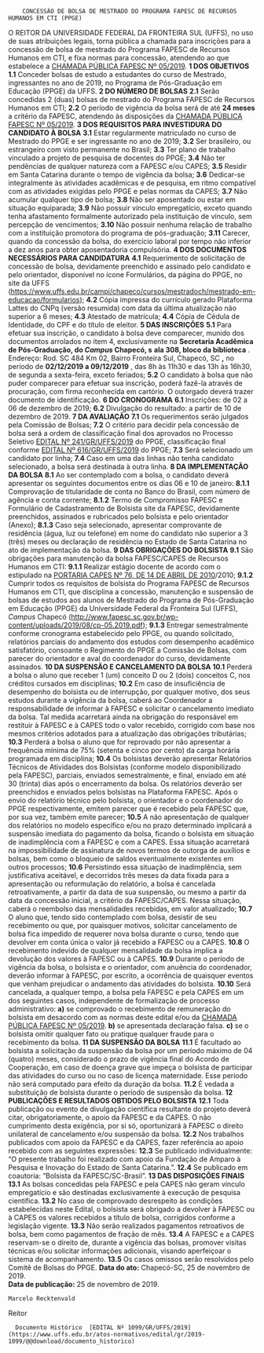         CONCESSÃO DE BOLSA DE MESTRADO DO PROGRAMA FAPESC DE RECURSOS HUMANOS EM CTI (PPGE)  

 O REITOR DA UNIVERSIDADE FEDERAL DA FRONTEIRA SUL (UFFS), no uso de suas atribuições legais, torna pública a chamada para inscrições para a concessão de bolsa de mestrado do Programa FAPESC de Recursos Humanos em CTI, e fixa normas para concessão, atendendo ao que estabelece a [CHAMADA PÚBLICA FAPESC Nº 05/2019](http://www.fapesc.sc.gov.br/chamada-publica-no-052019-programa-fapesccapes-de-recursos-humanos-em-cti-bolsas-de-mestrado-2/).  **1 DOS OBJETIVOS** **1.1**  Conceder bolsas de estudo a estudantes do curso de Mestrado, ingressantes no ano de 2019, no Programa de Pós-Graduação em Educação (PPGE) da UFFS.  **2 DO NÚMERO DE BOLSAS** **2.1**  Serão concedidas 2 (duas) bolsas de mestrado do Programa FAPESC de Recursos Humanos em CTI; **2.2**  O período de vigência da bolsa será de até **24 meses**  a critério da FAPESC, atendendo às disposições da [CHAMADA PÚBLICA FAPESC Nº 05/2019](http://www.fapesc.sc.gov.br/chamada-publica-no-052019-programa-fapesccapes-de-recursos-humanos-em-cti-bolsas-de-mestrado-2/).  **3 DOS REQUISITOS PARA INVESTIDURA DO CANDIDATO À BOLSA** **3.1**  Estar regularmente matriculado no curso de Mestrado do PPGE e ser ingressante no ano de 2019; **3.2**  Ser brasileiro, ou estrangeiro com visto permanente no Brasil; **3.3**  Ter plano de trabalho vinculado a projeto de pesquisa de docentes do PPGE; **3.4**  Não ter pendências de qualquer natureza com a FAPESC e/ou CAPES; **3.5**  Residir em Santa Catarina durante o tempo de vigência da bolsa; **3.6**  Dedicar-se integralmente às atividades acadêmicas e de pesquisa, em ritmo compatível com as atividades exigidas pelo PPGE e pelas normas da CAPES; **3.7**  Não acumular qualquer tipo de bolsa; **3.8**  Não ser aposentado ou estar em situação equiparada; **3.9**  Não possuir vínculo empregatício, exceto quando tenha afastamento formalmente autorizado pela instituição de vínculo, sem percepção de vencimentos; **3.10**  Não possuir nenhuma relação de trabalho com a instituição promotora do programa de pós-graduação; **3.11**  Carecer, quando da concessão da bolsa, do exercício laboral por tempo não inferior a dez anos para obter aposentadoria compulsória.  **4 DOS DOCUMENTOS NECESSÁRIOS PARA CANDIDATURA** **4.1**  Requerimento de solicitação de concessão de bolsa, devidamente preenchido e assinado pelo candidato e pelo orientador, disponível no ícone Formulários, da página do PPGE, no site da UFFS (<https://www.uffs.edu.br/campi/chapeco/cursos/mestradoch/mestrado-em-educacao/formularios>); **4.2**  Cópia impressa do currículo gerado Plataforma Lattes do CNPq (versão resumida) com data da última atualização não superior a 6 meses; **4.3**  Atestado de matrícula; **4.4**  Cópia de Cédula de Identidade, do CPF e do título de eleitor.  **5 DAS INSCRIÇÕES** **5.1**  Para efetuar sua inscrição, o candidato à bolsa deve comparecer, munido dos documentos arrolados no item 4, exclusivamente na **Secretaria Acadêmica de Pós-Graduação, do *Campus*  Chapecó, s** **ala 308, bloco da biblioteca** . Endereço: Rod. SC 484 Km 02, Bairro Fronteira Sul, Chapecó, SC **,**  no período de **02/12/2019 a 09/12/2019** , das 8h às 11h30 e das 13h às 16h30, de segunda a sexta-feira, exceto feriados; **5.2**  O candidato à bolsa que não puder comparecer para efetuar sua inscrição, poderá fazê-la através de procuração, com firma reconhecida em cartório. O outorgado deverá trazer documento de identificação.  **6 DO CRONOGRAMA** **6.1**  Inscrições: de 02 a 06 de dezembro de 2019; **6.2**  Divulgação do resultado: a partir de 10 de dezembro de 2019.  **7 DA AVALIAÇÃO** **7.1**  Os requerimentos serão julgados pela Comissão de Bolsas; **7.2**  O critério para decidir pela concessão de bolsa será a ordem de classificação final dos aprovados no Processo Seletivo [EDITAL Nº 241/GR/UFFS/2019](https://www.uffs.edu.br/atos-normativos/edital/gr/2019-0241) do PPGE, classificação final conforme [EDITAL Nº 616/GR/UFFS/2019](https://www.uffs.edu.br/atos-normativos/edital/gr/2019-0616) do PPGE; **7.3**  Será selecionado um candidato por linha; **7.4**  Caso em uma das linhas não tenha candidato selecionado, a bolsa será destinada à outra linha.  **8 DA IMPLEMENTAÇÃO DA BOLSA** **8.1**  Ao ser contemplado com a bolsa, o candidato deverá apresentar os seguintes documentos entre os dias 06 e 10 de janeiro: **8.1.1**  Comprovação de titularidade de conta no Banco do Brasil, com número de agência e conta corrente; **8.1.2**  Termo de Compromisso FAPESC e Formulário de Cadastramento de Bolsista site da FAPESC, devidamente preenchidos, assinados e rubricados pelo bolsista e pelo orientador (Anexo); **8.1.3**  Caso seja selecionado, apresentar comprovante de residência (água, luz ou telefone) em nome do candidato não superior a 3 (três) meses ou declaração de residência no Estado de Santa Catarina no ato de implementação da bolsa.  **9 DAS OBRIGAÇÕES DO BOLSISTA** **9.1**  São obrigações para manutenção da bolsa FAPESC/CAPES de Recursos Humanos em CTI: **9.1.1**  Realizar estágio docente de acordo com o estipulado na [PORTARIA CAPES Nº 76, DE 14 DE ABRIL DE 2010](https://www.capes.gov.br/images/stories/download/legislacao/Portaria_076_RegulamentoDS.pdf)/2010; **9.1.2**  Cumprir todos os requisitos de bolsista do Programa FAPESC de Recursos Humanos em CTI, que disciplina a concessão, manutenção e suspensão de bolsas de estudos aos alunos de Mestrado do Programa de Pós-Graduação em Educação (PPGE) da Universidade Federal da Fronteira Sul (UFFS), *Campus*  Chapecó (<http://www.fapesc.sc.gov.br/wp-content/uploads/2019/08/cp-05.2019.pdf>); **9.1.3**  Entregar semestralmente conforme cronograma estabelecido pelo PPGE, ou quando solicitado, relatórios parciais do andamento dos estudos com desempenho acadêmico satisfatório, consoante o Regimento do PPGE a Comissão de Bolsas, com parecer do orientador e aval do coordenador do curso, devidamente assinados.  **10 DA SUSPENSÃO E CANCELAMENTO DA BOLSA** **10.1**  Perderá a bolsa o aluno que receber 1 (um) conceito D ou 2 (dois) conceitos C, nos créditos cursados em disciplinas; **10.2**  Em caso de insuficiência de desempenho do bolsista ou de interrupção, por qualquer motivo, dos seus estudos durante a vigência da bolsa, caberá ao Coordenador a responsabilidade de informar à FAPESC e solicitar o cancelamento imediato da bolsa. Tal medida acarretará ainda na obrigação do responsável em restituir à FAPESC e à CAPES todo o valor recebido, corrigido com base nos mesmos critérios adotados para a atualização das obrigações tributárias; **10.3**  Perderá a bolsa o aluno que for reprovado por não apresentar a frequência mínima de 75% (setenta e cinco por cento) da carga horária programada em disciplina; **10.4**  Os bolsistas deverão apresentar Relatórios Técnicos de Atividades dos Bolsistas (conforme modelo disponibilizado pela FAPESC), parciais, enviados semestralmente, e final, enviado em até 30 (trinta) dias após o encerramento da bolsa. Os relatórios deverão ser preenchidos e enviados pelos bolsistas na Plataforma FAPESC. Após o envio do relatório técnico pelo bolsista, o orientador e o coordenador do PPGE respectivamente, emitem parecer que é recebido pela FAPESC que, por sua vez, também emite parecer; **10.5**  A não apresentação de qualquer dos relatórios no modelo específico e/ou no prazo determinado implicará a suspensão imediata do pagamento da bolsa, ficando o bolsista em situação de inadimplência com a FAPESC e com a CAPES. Essa situação acarretará na impossibilidade de assinatura de novos termos de outorga de auxílios e bolsas, bem como o bloqueio de saldos eventualmente existentes em outros processos; **10.6**  Persistindo essa situação de inadimplência, sem justificativa aceitável, e decorridos três meses da data fixada para a apresentação ou reformulação do relatório, a bolsa é cancelada retroativamente, a partir da data de sua suspensão, ou mesmo a partir da data da concessão inicial, a critério da FAPESC/CAPES. Nessa situação, caberá o reembolso das mensalidades recebidas, em valor atualizado; **10.7**  O aluno que, tendo sido contemplado com bolsa, desistir de seu recebimento ou que, por quaisquer motivos, solicitar cancelamento de bolsa fica impedido de requerer nova bolsa durante o curso, tendo que devolver em conta única o valor já recebido a FAPESC ou a CAPES. **10.8**  O recebimento indevido de qualquer mensalidade da bolsa implica a devolução dos valores à FAPESC ou à CAPES. **10.9**  Durante o período de vigência da bolsa, o bolsista e o orientador, com anuência do coordenador, deverão informar à FAPESC, por escrito, a ocorrência de quaisquer eventos que venham prejudicar o andamento das atividades do bolsista. **10.10**  Será cancelada, a qualquer tempo, a bolsa pela FAPESC e pela CAPES em um dos seguintes casos, independente de formalização de processo administrativo: **a)**  se comprovado o recebimento de remuneração do bolsista em desacordo com as normas deste edital e/ou da [CHAMADA PÚBLICA FAPESC Nº 05/2019](http://www.fapesc.sc.gov.br/chamada-publica-no-052019-programa-fapesccapes-de-recursos-humanos-em-cti-bolsas-de-mestrado-2/). **b)**  se apresentada declaração falsa. **c)**  se o bolsista omitir qualquer fato ou pratique qualquer fraude para o recebimento da bolsa.  **11 DA SUSPENSÃO DA BOLSA** **11.1**  É facultado ao bolsista a solicitação da suspensão da bolsa por um período máximo de 04 (quatro) meses, considerado o prazo de vigência final do Acordo de Cooperação, em caso de doença grave que impeça o bolsista de participar das atividades do curso ou no caso de licença maternidade. Esse período não será computado para efeito da duração da bolsa. **11.2**  É vedada a substituição de bolsista durante o período de suspensão da bolsa.  **12 PUBLICAÇÕES E RESULTADOS OBTIDOS PELO BOLSISTA** **12.1**  Toda publicação ou evento de divulgação científica resultante do projeto deverá citar, obrigatoriamente, o apoio da FAPESC e da CAPES. O não cumprimento desta exigência, por si só, oportunizará à FAPESC o direito unilateral de cancelamento e/ou suspensão da bolsa. **12.2**  Nos trabalhos publicados com apoio da FAPESC e da CAPES, fazer referência ao apoio recebido com as seguintes expressões: **12.3**  Se publicado individualmente: “O presente trabalho foi realizado com apoio da Fundação de Amparo à Pesquisa e Inovação do Estado de Santa Catarina.”. **12.4**  Se publicado em coautoria: “Bolsista da FAPESC/SC-Brasil”.  **13 DAS DISPOSIÇÕES FINAIS** **13.1**  As bolsas concedidas pela FAPESC e pela CAPES não geram vínculo empregatício e são destinadas exclusivamente à execução de pesquisa científica. **13.2**  No caso de comprovado desrespeito às condições estabelecidas neste Edital, o bolsista será obrigado a devolver à FAPESC ou à CAPES os valores recebidos a título de bolsa, corrigidos conforme a legislação vigente. **13.3**  Não serão realizados pagamentos retroativos de bolsa, bem como pagamentos de fração de mês. **13.4**  A FAPESC e a CAPES reservam-se o direito de, durante a vigência das bolsas, promover visitas técnicas e/ou solicitar informações adicionais, visando aperfeiçoar o sistema de acompanhamento. **13.5**  Os casos omissos serão resolvidos pelo Comitê de Bolsas do PPGE.      **Data do ato:** Chapecó-SC, 25 de novembro de 2019.   
 **Data de publicação:**  25 de novembro de 2019. 

    Marcelo Recktenvald   
 Reitor 

      Documento Histórico  [EDITAL Nº 1099/GR/UFFS/2019](https://www.uffs.edu.br/atos-normativos/edital/gr/2019-1099/@@download/documento_historico)     
      